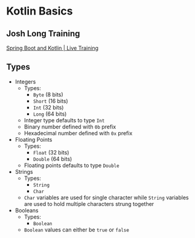 # Kotlin Basics

## Josh Long Training
[Spring Boot and Kotlin | Live Training](https://learning.oreilly.com/live-training/courses/spring-boot-and-kotlin/0636920221562/)

## Types
- Integers
  - Types:
    - `Byte` (8 bits)
    - `Short` (16 bits)
    - `Int` (32 bits)
    - `Long` (64 bits)
  - Integer type defaults to type `Int`
  - Binary number defined with `0b` prefix
  - Hexadecimal number defined with `0x` prefix
- Floating Points
  - Types:
    - `Float` (32 bits)
    - `Double` (64 bits)
  - Floating points defaults to type `Double`
- Strings
  - Types:
    - `String`
    - `Char`
  - `Char` variables are used for single character while `String` variables are used to hold multiple characters strung together
- Booleans
  - Types:
    - `Boolean`
  - `Boolean` values can either be `true` or `false`